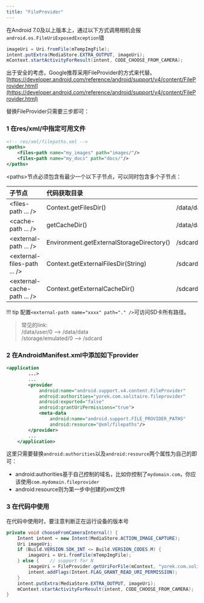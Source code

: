 ```yaml
---
title: "FileProvider"
---
```


在Android 7.0及以上版本上，通过以下方式调用相机会报`android.os.FileUriExposedException`错
```java
imageUri = Uri.fromFile(mTempImgFile);
intent.putExtra(MediaStore.EXTRA_OUTPUT, imageUri);
mContext.startActivityForResult(intent, CODE_CHOOSE_FROM_CAMERA);
```

出于安全的考虑，Google推荐采用FileProvider的方式来代替。[https://developer.android.com/reference/android/support/v4/content/FileProvider.html](https://developer.android.com/reference/android/support/v4/content/FileProvider.html)

替换FileProvider只需要三步即可：

### 1 在res/xml/中指定可用文件
```xml
<!-- res/xml/filepaths.xml -->
<paths>
    <files-path name="my_images" path="images/"/>
    <files-path name="my_docs" path="docs/"/>
</paths>
```
&lt;paths>节点必须包含有最少一个以下子节点，可以同时包含多个子节点：

| 子节点 | 代码获取目录 | 对应目录 |
| :---- | :-- | -- |
| &lt;files-path ... /> | Context.getFilesDir() | /data/data/{package}/files |
| &lt;cache-path ... /> | getCacheDir() | /data/data/{package}/cache |
| &lt;external-path ... /> | Environment.getExternalStorageDirectory() | /sdcard |
| &lt;external-files-path ... /> | Context.getExternalFilesDir(String) | /sdcard/Android/data/{package}/files/{name} |
| &lt;external-cache-path ... /> | Context.getExternalCacheDir() | /sdcard/Android/data/{package}/cache |

!!! tip
    配置`<external-path name="xxxx" path="." />`可访问SD卡所有路径。

> 常见的link:  
> /data/user/0 --> /data/data  
> /storage/emulated/0 --> /sdcard

### 2 在AndroidManifest.xml中添加如下provider

```xml
<application
        ...>
        ...
        <provider
            android:name="android.support.v4.content.FileProvider"
            android:authorities="yorek.com.solitaire.fileprovider"
            android:exported="false"
            android:grantUriPermissions="true">
            <meta-data
                android:name="android.support.FILE_PROVIDER_PATHS"
                android:resource="@xml/filepaths"/>
        </provider>
        ...
    </application>
```
这里只需要替换`android:authorities`以及`android:resource`两个属性为自己的即可：
- android:authorities基于自己控制的域名，比如你控制了`mydomain.com`，你应该使用`com.mydomain.fileprovider`
- android:resource则为第一步中创建的xml文件

### 3 在代码中使用

在代码中使用时，要注意判断正在运行设备的版本号

```java
private void chooseFromCameraInternal() {
    Intent intent = new Intent(MediaStore.ACTION_IMAGE_CAPTURE);
    Uri imageUri;
    if (Build.VERSION.SDK_INT <= Build.VERSION_CODES.M) {
        imageUri = Uri.fromFile(mTempImgFile);
    } else {    // support for N
        imageUri = FileProvider.getUriForFile(mContext, "yorek.com.solitaire.fileprovider", mTempImgFile);
        intent.addFlags(Intent.FLAG_GRANT_READ_URI_PERMISSION);
    }       
    intent.putExtra(MediaStore.EXTRA_OUTPUT, imageUri);
    mContext.startActivityForResult(intent, CODE_CHOOSE_FROM_CAMERA);
}
```
